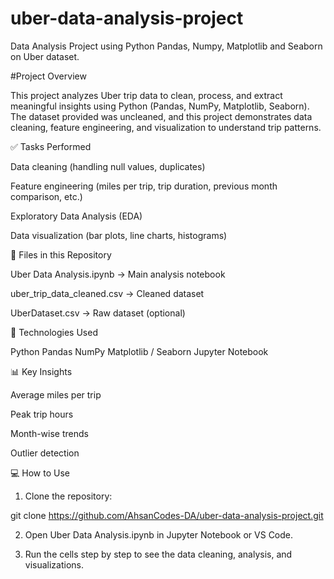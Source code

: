 # uber-data-analysis-project
Data Analysis Project using Python Pandas, Numpy,  Matplotlib and Seaborn on Uber dataset.


#Project Overview

This project analyzes Uber trip data to clean, process, and extract meaningful insights using Python (Pandas, NumPy, Matplotlib, Seaborn). The dataset provided was uncleaned, and this project demonstrates data cleaning, feature engineering, and visualization to understand trip patterns.

✅ Tasks Performed

Data cleaning (handling null values, duplicates)

Feature engineering (miles per trip, trip duration, previous month comparison, etc.)

Exploratory Data Analysis (EDA)

Data visualization (bar plots, line charts, histograms)


📂 Files in this Repository

Uber Data Analysis.ipynb → Main analysis notebook

uber_trip_data_cleaned.csv → Cleaned dataset

UberDataset.csv → Raw dataset (optional)


🧠 Technologies Used

Python
Pandas
NumPy
Matplotlib / Seaborn
Jupyter Notebook


📊 Key Insights

Average miles per trip

Peak trip hours

Month-wise trends

Outlier detection


💻 How to Use

1. Clone the repository:

git clone https://github.com/AhsanCodes-DA/uber-data-analysis-project.git

2. Open Uber Data Analysis.ipynb in Jupyter Notebook or VS Code.

3. Run the cells step by step to see the data cleaning, analysis, and visualizations.
